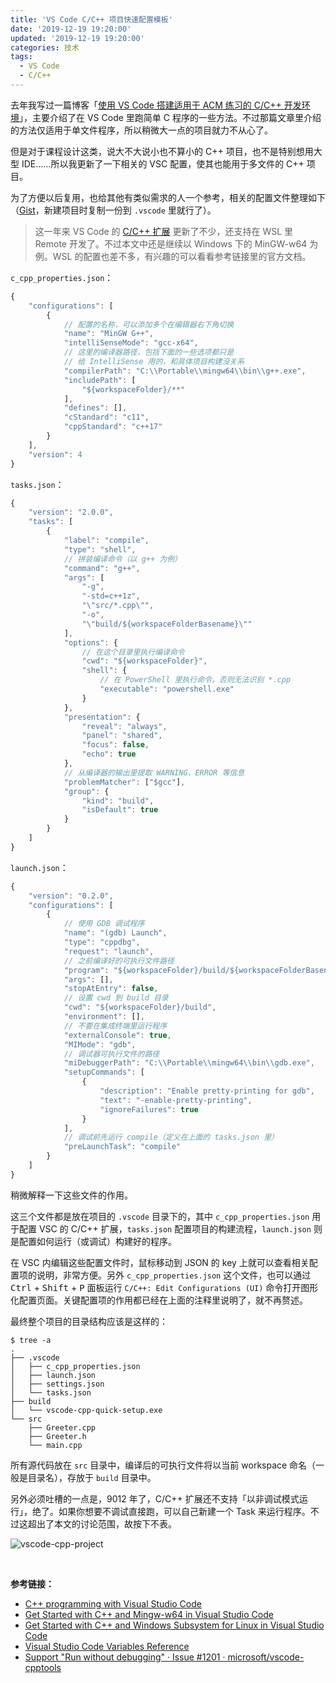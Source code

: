 ```yaml
---
title: 'VS Code C/C++ 项目快速配置模板'
date: '2019-12-19 19:20:00'
updated: '2019-12-19 19:20:00'
categories: 技术
tags:
  - VS Code
  - C/C++
---
```


去年我写过一篇博客「[使用 VS Code 搭建适用于 ACM 练习的 C/C++ 开发环境](https://printempw.github.io/vscode-c-cpp-configuration-for-acm-oj/)」，主要介绍了在 VS Code 里跑简单 C 程序的一些方法。不过那篇文章里介绍的方法仅适用于单文件程序，所以稍微大一点的项目就力不从心了。

但是对于课程设计这类，说大不大说小也不算小的 C++ 项目，也不是特别想用大型 IDE……所以我更新了一下相关的 VSC 配置，使其也能用于多文件的 C++ 项目。

为了方便以后复用，也给其他有类似需求的人一个参考，相关的配置文件整理如下（[Gist](https://gist.github.com/prinsss/bcfa32a33cc268945200cb23172f262d)，新建项目时复制一份到 `.vscode` 里就行了）。

<!--more-->

> 这一年来 VS Code 的 [C/C++  扩展](https://marketplace.visualstudio.com/items?itemName=ms-vscode.cpptools) 更新了不少，还支持在 WSL 里 Remote 开发了。不过本文中还是继续以 Windows 下的 MinGW-w64 为例。WSL 的配置也差不多，有兴趣的可以看看参考链接里的官方文档。

`c_cpp_properties.json`：

```javascript
{
    "configurations": [
        {
            // 配置的名称，可以添加多个在编辑器右下角切换
            "name": "MinGW G++",
            "intelliSenseMode": "gcc-x64",
            // 这里的编译器路径，包括下面的一些选项都只是
            // 给 IntelliSense 用的，和具体项目构建没关系
            "compilerPath": "C:\\Portable\\mingw64\\bin\\g++.exe",
            "includePath": [
                "${workspaceFolder}/**"
            ],
            "defines": [],
            "cStandard": "c11",
            "cppStandard": "c++17"
        }
    ],
    "version": 4
}
```

`tasks.json`：

```javascript
{
    "version": "2.0.0",
    "tasks": [
        {
            "label": "compile",
            "type": "shell",
            // 拼装编译命令（以 g++ 为例）
            "command": "g++",
            "args": [
                "-g",
                "-std=c++1z",
                "\"src/*.cpp\"",
                "-o",
                "\"build/${workspaceFolderBasename}\""
            ],
            "options": {
                // 在这个目录里执行编译命令
                "cwd": "${workspaceFolder}",
                "shell": {
                    // 在 PowerShell 里执行命令，否则无法识别 *.cpp
                    "executable": "powershell.exe"
                }
            },
            "presentation": {
                "reveal": "always",
                "panel": "shared",
                "focus": false,
                "echo": true
            },
            // 从编译器的输出里提取 WARNING、ERROR 等信息
            "problemMatcher": ["$gcc"],
            "group": {
                "kind": "build",
                "isDefault": true
            }
        }
    ]
}
```

`launch.json`：

```javascript
{
    "version": "0.2.0",
    "configurations": [
        {
            // 使用 GDB 调试程序
            "name": "(gdb) Launch",
            "type": "cppdbg",
            "request": "launch",
            // 之前编译好的可执行文件路径
            "program": "${workspaceFolder}/build/${workspaceFolderBasename}.exe",
            "args": [],
            "stopAtEntry": false,
            // 设置 cwd 到 build 目录
            "cwd": "${workspaceFolder}/build",
            "environment": [],
            // 不要在集成终端里运行程序
            "externalConsole": true,
            "MIMode": "gdb",
            // 调试器可执行文件的路径
            "miDebuggerPath": "C:\\Portable\\mingw64\\bin\\gdb.exe",
            "setupCommands": [
                {
                    "description": "Enable pretty-printing for gdb",
                    "text": "-enable-pretty-printing",
                    "ignoreFailures": true
                }
            ],
            // 调试前先运行 compile（定义在上面的 tasks.json 里）
            "preLaunchTask": "compile"
        }
    ]
}
```

稍微解释一下这些文件的作用。

这三个文件都是放在项目的 `.vscode` 目录下的，其中 `c_cpp_properties.json` 用于配置 VSC 的 C/C++ 扩展，`tasks.json` 配置项目的构建流程，`launch.json` 则是配置如何运行（或调试）构建好的程序。

在 VSC 内编辑这些配置文件时，鼠标移动到 JSON 的 key 上就可以查看相关配置项的说明，非常方便。另外 `c_cpp_properties.json` 这个文件，也可以通过 <kbd>Ctrl</kbd> + <kbd>Shift</kbd> + <kbd>P</kbd> 面板运行 `C/C++: Edit Configurations (UI)` 命令打开图形化配置页面。关键配置项的作用都已经在上面的注释里说明了，就不再赘述。

最终整个项目的目录结构应该是这样的：

```text
$ tree -a
.
├── .vscode
│   ├── c_cpp_properties.json
│   ├── launch.json
│   ├── settings.json
│   └── tasks.json
├── build
│   └── vscode-cpp-quick-setup.exe
└── src
    ├── Greeter.cpp
    ├── Greeter.h
    └── main.cpp
```

所有源代码放在 `src` 目录中，编译后的可执行文件将以当前 workspace 命名（一般是目录名），存放于 `build` 目录中。

另外必须吐槽的一点是，9012 年了，C/C++ 扩展还不支持「以非调试模式运行」，绝了。如果你想要不调试直接跑，可以自己新建一个 Task 来运行程序。不过这超出了本文的讨论范围，故按下不表。

![vscode-cpp-project](https://img.prin.studio/images/2019/12/19/vscode-cpp-project.png)

<br>

**参考链接：**

- [C++ programming with Visual Studio Code](https://code.visualstudio.com/docs/languages/cpp)
- [Get Started with C++ and Mingw-w64 in Visual Studio Code](https://code.visualstudio.com/docs/cpp/config-mingw)
- [Get Started with C++ and Windows Subsystem for Linux in Visual Studio Code](https://code.visualstudio.com/docs/cpp/config-wsl)
- [Visual Studio Code Variables Reference](https://code.visualstudio.com/docs/editor/variables-reference)
- [Support "Run without debugging" · Issue #1201 · microsoft/vscode-cpptools](https://github.com/Microsoft/vscode-cpptools/issues/1201)
